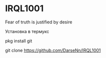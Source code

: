 # IRQL1001
Fear of truth is justified by desire 



Установка в термукс

pkg install git

git clone https://github.com/DarseNn/IRQL1001
